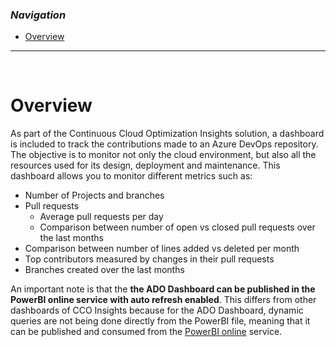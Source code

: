 ### _Navigation_

- [Overview](#overview)

---

<br>

# Overview

As part of the Continuous Cloud Optimization Insights solution, a dashboard is included to track the contributions made to an Azure DevOps repository. The objective is to monitor not only the cloud environment, but also all the resources used for its design, deployment and maintenance. This dashboard allows you to monitor different metrics such as:
- Number of Projects and branches
- Pull requests
  - Average pull requests per day
  - Comparison between number of open vs closed pull requests over the last months
- Comparison between number of lines added vs deleted per month
- Top contributors measured by changes in their pull requests
- Branches created over the last months

An important note is that the **the ADO Dashboard can be published in the PowerBI online service with auto refresh enabled**. This differs from other dashboards of CCO Insights because for the ADO Dashboard, dynamic queries are not being done directly from the PowerBI file, meaning that it can be published and consumed from the [PowerBI online][PublishPowerBI] service.

<!-- Docs -->
[PublishPowerBI]: <https://learn.microsoft.com/en-us/power-bi/create-reports/desktop-upload-desktop-files>

<!-- Images -->

<!-- References -->
